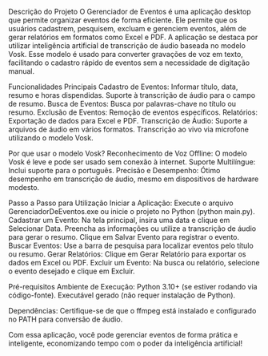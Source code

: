 Descrição do Projeto
O Gerenciador de Eventos é uma aplicação desktop que permite organizar eventos de forma eficiente. Ele permite que os usuários cadastrem, pesquisem, excluam e gerenciem eventos, além de gerar relatórios em formatos como Excel e PDF. A aplicação se destaca por utilizar inteligência artificial de transcrição de áudio baseada no modelo Vosk. Esse modelo é usado para converter gravações de voz em texto, facilitando o cadastro rápido de eventos sem a necessidade de digitação manual.

Funcionalidades Principais
Cadastro de Eventos:
Informar título, data, resumo e horas dispendidas.
Suporte à transcrição de áudio para o campo de resumo.
Busca de Eventos:
Busca por palavras-chave no título ou resumo.
Exclusão de Eventos:
Remoção de eventos específicos.
Relatórios:
Exportação de dados para Excel e PDF.
Transcrição de Áudio:
Suporte a arquivos de áudio em vários formatos.
Transcrição ao vivo via microfone utilizando o modelo Vosk.

Por que usar o modelo Vosk?
Reconhecimento de Voz Offline: O modelo Vosk é leve e pode ser usado sem conexão à internet.
Suporte Multilíngue: Inclui suporte para o português.
Precisão e Desempenho: Ótimo desempenho em transcrição de áudio, mesmo em dispositivos de hardware modesto.

Passo a Passo para Utilização
Iniciar a Aplicação:
Execute o arquivo GerenciadorDeEventos.exe ou inicie o projeto no Python (python main.py).
Cadastrar um Evento:
Na tela principal, insira uma data e clique em Selecionar Data.
Preencha as informações ou utilize a transcrição de áudio para gerar o resumo.
Clique em Salvar Evento para registrar o evento.
Buscar Eventos:
Use a barra de pesquisa para localizar eventos pelo título ou resumo.
Gerar Relatórios:
Clique em Gerar Relatório para exportar os dados em Excel ou PDF.
Excluir um Evento:
Na busca ou relatório, selecione o evento desejado e clique em Excluir.

Pré-requisitos
Ambiente de Execução:
Python 3.10+ (se estiver rodando via código-fonte).
Executável gerado (não requer instalação de Python).

Dependências:
Certifique-se de que o ffmpeg está instalado e configurado no PATH para conversão de áudio.

Com essa aplicação, você pode gerenciar eventos de forma prática e inteligente, economizando tempo com o poder da inteligência artificial!
